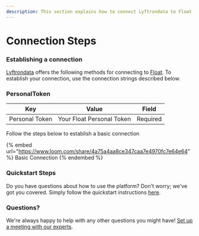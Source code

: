 ```yaml
---
description: This section explains how to connect Lyftrondata to Float.
---
```


# Connection Steps

### Establishing a connection

[Lyftrondata](https://www.lyftrondata.com) offers the following methods for connecting to [Float](https://www.lyftrondata.com/integration/business-analytics/float/). To establish your connection, use the connection strings described below.

### PersonalToken

| Key            | Value                     | Field    |
| -------------- | ------------------------- | -------- |
| Personal Token | Your Float Personal Token | Required |

Follow the steps below to establish a basic connection

{% embed url="https://www.loom.com/share/4a75a4aa8ce347caa7e4970fc7e64e64" %}
Basic Connection
{% endembed %}

### Quickstart Steps

Do you have questions about how to use the platform? Don't worry; we've got you covered. Simply follow the quickstart instructions [here](./).

### Questions? <a href="#questions" id="questions"></a>

We're always happy to help with any other questions you might have! [Set up a meeting with our experts](https://www.lyftrondata.com/book-a-meeting/).
